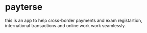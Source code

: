 # payterse
this is an app to help cross-border payments and exam registartion, international transactions and online work work seamlessly.
